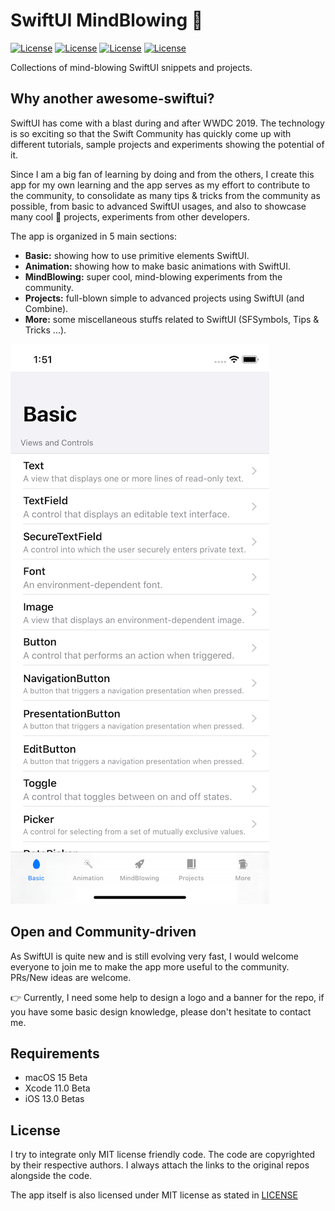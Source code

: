 # SwiftUI MindBlowing 🤯

[![License](https://img.shields.io/badge/License-MIT-green.svg)](https://opensource.org/licenses/MIT)
[![License](https://img.shields.io/badge/Swift-5.1-blue.svg)](https://opensource.org/licenses/MIT)
[![License](https://img.shields.io/badge/Xcode-11-blue.svg)](https://opensource.org/licenses/MIT)
[![License](https://img.shields.io/badge/platforms-iOSv|%20tvOS%20|%20macOS%20|%20watchOS%20-blue.svg)](https://opensource.org/licenses/MIT)

Collections of mind-blowing SwiftUI snippets and projects.

## Why another awesome-swiftui?

SwiftUI has come with a blast during and after WWDC 2019. The technology is so exciting so that the Swift Community has quickly come up with different tutorials, sample projects and experiments showing the potential of it.

Since I am a big fan of learning by doing and from the others, I create this app for my own learning and the app serves as my effort to contribute to the community, to consolidate as many tips & tricks from the community as possible, from basic to advanced SwiftUI usages, and also to showcase many cool 🤯 projects, experiments from other developers.

The app is organized in 5 main sections:

* **Basic:** showing how to use primitive elements SwiftUI.
* **Animation:** showing how to make basic animations with SwiftUI.
* **MindBlowing:** super cool, mind-blowing experiments from the community. 
* **Projects:** full-blown simple to advanced projects using SwiftUI (and Combine).
* **More:** some miscellaneous stuffs related to SwiftUI (SFSymbols, Tips & Tricks ...).

![Screenshot](./Docs/images/screenshot1.png)

## Open and Community-driven

As SwiftUI is quite new and is still evolving very fast, I would welcome everyone to join me to make the app more useful to the community. PRs/New ideas are welcome. 

👉 Currently, I need some help to design a logo and a banner for the repo, if you have some basic design knowledge, please don't hesitate to contact me.

## Requirements

- macOS 15 Beta
- Xcode 11.0 Beta
- iOS 13.0 Betas


## License

I try to integrate only MIT license friendly code. The code are copyrighted by their respective authors. I always attach the links to the original repos alongside the code.

The app itself is also licensed under MIT license as stated in [LICENSE](LICENSE) 
